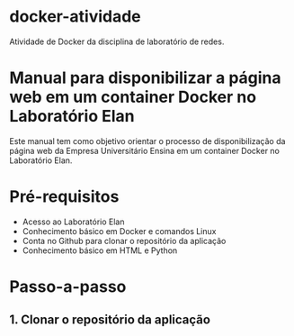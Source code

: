 # docker-atividade
Atividade de Docker da disciplina de laboratório de redes.

# Manual para disponibilizar a página web em um container Docker no Laboratório Elan
Este manual tem como objetivo orientar o processo de disponibilização da página web da Empresa Universitário Ensina em um container Docker no Laboratório Elan.

# Pré-requisitos
- Acesso ao Laboratório Elan
- Conhecimento básico em Docker e comandos Linux
- Conta no Github para clonar o repositório da aplicação
- Conhecimento básico em HTML e Python

# Passo-a-passo
## 1. Clonar o repositório da aplicação
